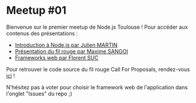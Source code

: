# Meetup #01

Bienvenue sur le premier meetup de Node.js Toulouse !
Pour accéder aux contenus des présentations :
- [Introduction à Node.js par Julien MARTIN](https://gitpitch.com/nodejs-toulouse/meetup-01/introduction)
- [Présentation du fil rouge par Maxime SANGOI](https://gitpitch.com/nodejs-toulouse/meetup-01/filrouge)
- [Frameworks web par Florent SUC](https://gitpitch.com/nodejs-toulouse/meetup-01/frameworks)

Pour retrouver le code source du fil rouge Call For Proposals, rendez-vous [ici](https://github.com/Nodejs-toulouse/call-for-proposals) !

N'hésitez pas à voter pour choisir le framework web de l'application dans l'onglet "Issues" du repo ;)
